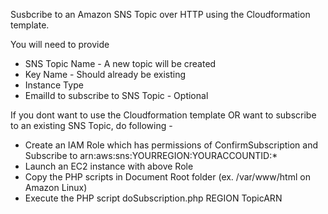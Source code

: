 Susbcribe to an Amazon SNS Topic over HTTP using the Cloudformation template. 

You will need to provide 
- SNS Topic Name - A new topic will be created 
- Key Name - Should already be existing 
- Instance Type
- EmailId to subscribe to SNS Topic - Optional

If you dont want to use the Cloudformation template OR want to subscribe to an existing SNS Topic, do following - 
- Create an IAM Role which has permissions of ConfirmSubscription and Subscribe to arn:aws:sns:YOURREGION:YOURACCOUNTID:*
- Launch an EC2 instance with above Role
- Copy the PHP scripts in Document Root folder (ex. /var/www/html on Amazon Linux)
- Execute the PHP script doSubscription.php REGION TopicARN
